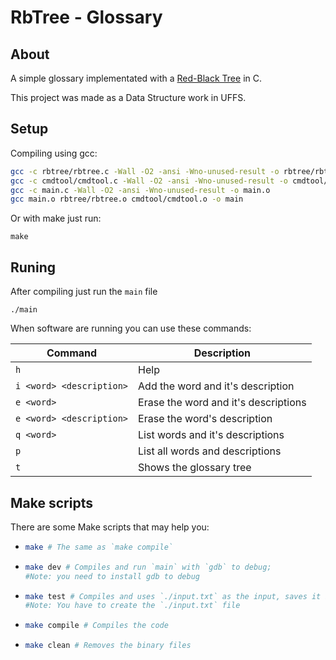 #  RbTree - Glossary

## About
A simple glossary implementated with a [Red-Black Tree](https://en.wikipedia.org/wiki/Red%E2%80%93black_tree) in C.

This project was made as a Data Structure work in UFFS.

## Setup

Compiling using gcc:
```bash
gcc -c rbtree/rbtree.c -Wall -O2 -ansi -Wno-unused-result -o rbtree/rbtree.o
gcc -c cmdtool/cmdtool.c -Wall -O2 -ansi -Wno-unused-result -o cmdtool/cmdtool.o
gcc -c main.c -Wall -O2 -ansi -Wno-unused-result -o main.o
gcc main.o rbtree/rbtree.o cmdtool/cmdtool.o -o main
```

Or with make just run:
```
make
```

## Runing
After compiling just run the `main` file
```
./main
```

When software are running you can use these commands:

| Command                  | Description                          |
|--------------------------|--------------------------------------|
| `h`                      | Help                                 |
| `i <word> <description>` | Add the word and it's description    |
| `e <word>`               | Erase the word and it's descriptions |
| `e <word> <description>` | Erase the word's description         |
| `q <word>`               | List words and it's descriptions     |
| `p`                      | List all words and descriptions      |
| `t`                      | Shows the glossary tree              |

## Make scripts
There are some Make scripts that may help you:
- ```bash
  make # The same as `make compile`
  ```
- ```bash
  make dev # Compiles and run `main` with `gdb` to debug;
  #Note: you need to install gdb to debug
  ```
- ```bash
  make test # Compiles and uses `./input.txt` as the input, saves it in `./output.txt`;
  #Note: You have to create the `./input.txt` file
  ```
- ```bash
  make compile # Compiles the code
  ```
- ```bash
  make clean # Removes the binary files
  ```
